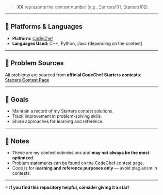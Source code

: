 > **XX** represents the contest number (e.g., Starters101, Starters102).

---

## 🚀 Platforms & Languages
- **Platform:** [CodeChef](https://www.codechef.com/)  
- **Languages Used:** C++, Python, Java (depending on the contest)

---

## 📝 Problem Sources
All problems are sourced from **official CodeChef Starters contests**:  
[Starters Contest Page](https://www.codechef.com/contests)

---

## 🎯 Goals
- Maintain a record of my Starters contest solutions.
- Track improvement in problem-solving skills.
- Share approaches for learning and reference.

---

## 📌 Notes
- These are my contest submissions and **may not always be the most optimized**.
- Problem statements can be found on the CodeChef contest page.
- Code is for **learning and reference purposes only** — avoid plagiarism in contests.

---

⭐ **If you find this repository helpful, consider giving it a star!**

